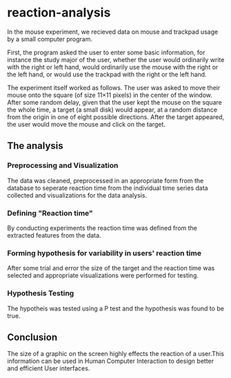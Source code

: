 # reaction-analysis

In the mouse experiment, we recieved data on mouse and trackpad usage by a small computer program.

First, the program asked the user to enter some basic information, for instance the study major of the user, whether the user would ordinarily write with the right or left hand, would ordinarily use the mouse with the right or the left hand, or would use the trackpad with the right or the left hand.

The experiment itself worked as follows. The user was asked to move their mouse onto the square (of size  11×11  pixels) in the center of the window. After some random delay, given that the user kept the mouse on the square the whole time, a target (a small disk) would appear, at a random distance from the origin in one of eight possible directions. After the target appeared, the user would move the mouse and click on the target.

## The analysis
### Preprocessing and Visualization
The data was cleaned, preprocessed in an appropriate form from the database to seperate reaction time from the individual time series data collected and visualizations for the data analysis.
### Defining "Reaction time"
By conducting experiments the reaction time was defined from the extracted features from the data.
### Forming hypothesis for variability in users' reaction time
After some trial and error the size of the target and the reaction time was selected and appropriate visualizations were performed for testing.

### Hypothesis Testing
The hypotheis was tested using a P test and the hypothesis was found to be true.
## Conclusion
The size of a graphic on the screen highly effects the reaction of a user.This information can be used in Human Computer Interaction to design better and efficient User interfaces.

